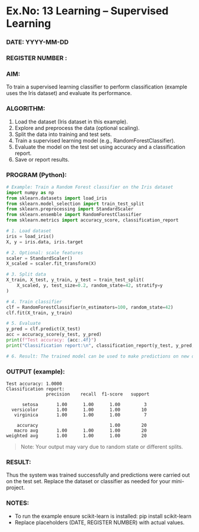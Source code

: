 # Ex.No: 13 Learning – Supervised Learning

### DATE: YYYY-MM-DD

### REGISTER NUMBER : <your-register-number>

### AIM:
To train a supervised learning classifier to perform classification (example uses the Iris dataset) and evaluate its performance.

### ALGORITHM:
1. Load the dataset (Iris dataset in this example).
2. Explore and preprocess the data (optional scaling).
3. Split the data into training and test sets.
4. Train a supervised learning model (e.g., RandomForestClassifier).
5. Evaluate the model on the test set using accuracy and a classification report.
6. Save or report results.

### PROGRAM (Python):

```python
# Example: Train a Random Forest classifier on the Iris dataset
import numpy as np
from sklearn.datasets import load_iris
from sklearn.model_selection import train_test_split
from sklearn.preprocessing import StandardScaler
from sklearn.ensemble import RandomForestClassifier
from sklearn.metrics import accuracy_score, classification_report

# 1. Load dataset
iris = load_iris()
X, y = iris.data, iris.target

# 2. Optional: scale features
scaler = StandardScaler()
X_scaled = scaler.fit_transform(X)

# 3. Split data
X_train, X_test, y_train, y_test = train_test_split(
    X_scaled, y, test_size=0.2, random_state=42, stratify=y
)

# 4. Train classifier
clf = RandomForestClassifier(n_estimators=100, random_state=42)
clf.fit(X_train, y_train)

# 5. Evaluate
y_pred = clf.predict(X_test)
acc = accuracy_score(y_test, y_pred)
print(f"Test accuracy: {acc:.4f}")
print("Classification report:\n", classification_report(y_test, y_pred, target_names=iris.target_names))

# 6. Result: The trained model can be used to make predictions on new data

```

### OUTPUT (example):

```
Test accuracy: 1.0000
Classification report:
               precision    recall  f1-score   support

      setosa       1.00      1.00      1.00         3
  versicolor       1.00      1.00      1.00        10
   virginica       1.00      1.00      1.00         7

    accuracy                           1.00        20
   macro avg       1.00      1.00      1.00        20
weighted avg       1.00      1.00      1.00        20
```

> Note: Your output may vary due to random state or different splits.

### RESULT:
Thus the system was trained successfully and predictions were carried out on the test set. Replace the dataset or classifier as needed for your mini-project.

### NOTES:
- To run the example ensure scikit-learn is installed: pip install scikit-learn
- Replace placeholders (DATE, REGISTER NUMBER) with actual values.

